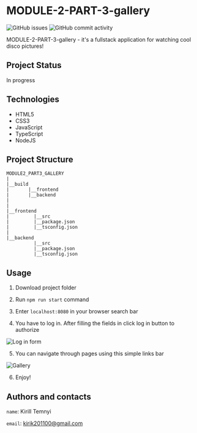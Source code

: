 # MODULE-2-PART-3-gallery #

![GitHub issues](https://img.shields.io/github/issues/MonkeyBoy248/module2_part2_gallery)
![GitHub commit activity](https://img.shields.io/github/commit-activity/w/MonkeyBoy248/module2_part2_gallery)

MODULE-2-PART-3-gallery - it's a fullstack application for watching cool disco pictures!

## Project Status ##

In progress

## Technologies ##

* HTML5
* CSS3
* JavaScript
* TypeScript
* NodeJS

## Project Structure ##

```
MODULE2_PART3_GALLERY
|
|__build
|       |__frontend
|       |__backend
|    
|
|__frontend
|         |__src
|         |__package.json
|         |__tsconfig.json
|
|__backend
          |__src
          |__package.json
          |__tsconfig.json

```

## Usage ##

1. Download project folder

2. Run `npm run start` command

3. Enter `localhost:8080` in your browser search bar

4. You have to log in. After filling the fields in click log in button to authorize

![Log in form](resources/assets/login_form.png)

5. You can navigate through pages using this simple links bar

![Gallery](resources/assets/disco_gallery.png)

6. Enjoy!

## Authors and contacts ##

``name``: Kirill Temnyi

``email``: [kirik201100@gmail.com](mailto:kirik201100@gmail.com)



